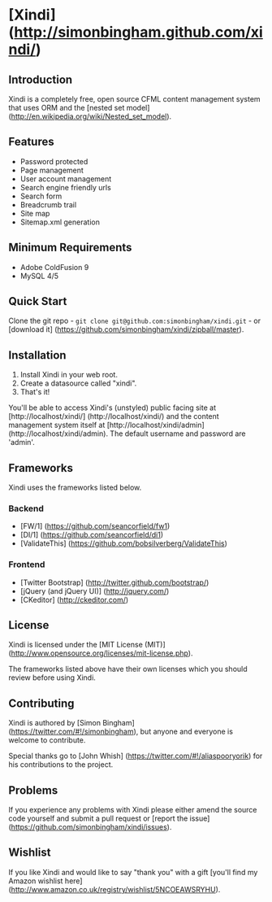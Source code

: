 # [Xindi] (http://simonbingham.github.com/xindi/)

## Introduction

Xindi is a completely free, open source CFML content management system that uses ORM and the [nested set model] (http://en.wikipedia.org/wiki/Nested_set_model).

## Features

* Password protected
* Page management
* User account management
* Search engine friendly urls
* Search form
* Breadcrumb trail
* Site map
* Sitemap.xml generation

## Minimum Requirements

* Adobe ColdFusion 9
* MySQL 4/5

## Quick Start

Clone the git repo - `git clone git@github.com:simonbingham/xindi.git` - or [download it] (https://github.com/simonbingham/xindi/zipball/master).

## Installation

1. Install Xindi in your web root.
2. Create a datasource called "xindi".
3. That's it!

You'll be able to access Xindi's (unstyled) public facing site at [http://localhost/xindi/] (http://localhost/xindi/) and the content management system itself at [http://localhost/xindi/admin] (http://localhost/xindi/admin). The default username and password are 'admin'.

## Frameworks

Xindi uses the frameworks listed below.

### Backend

* [FW/1] (https://github.com/seancorfield/fw1)
* [DI/1] (https://github.com/seancorfield/di1)
* [ValidateThis] (https://github.com/bobsilverberg/ValidateThis)

### Frontend

* [Twitter Bootstrap] (http://twitter.github.com/bootstrap/)
* [jQuery (and jQuery UI)] (http://jquery.com/)
* [CKeditor] (http://ckeditor.com/)

## License

Xindi is licensed under the [MIT License (MIT)] (http://www.opensource.org/licenses/mit-license.php). 

The frameworks listed above have their own licenses which you should review before using Xindi.

## Contributing

Xindi is authored by [Simon Bingham] (https://twitter.com/#!/simonbingham), but anyone and everyone is welcome to contribute. 

Special thanks go to [John Whish] (https://twitter.com/#!/aliaspooryorik) for his contributions to the project.

## Problems

If you experience any problems with Xindi please either amend the source code yourself and submit a pull request or [report the issue] (https://github.com/simonbingham/xindi/issues).

## Wishlist

If you like Xindi and would like to say "thank you" with a gift [you'll find my Amazon wishlist here] (http://www.amazon.co.uk/registry/wishlist/5NCOEAWSRYHU).